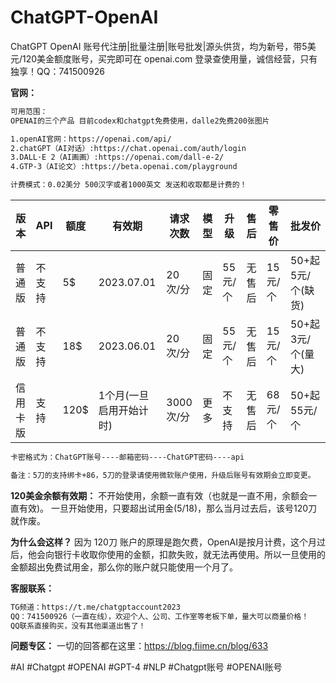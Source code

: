 # ChatGPT-OpenAI
ChatGPT OpenAI 账号代注册|批量注册|账号批发|源头供货，均为新号，带5美元/120美金额度账号，买完即可在 openai.com 登录查使用量，诚信经营，只有独享！QQ：741500926

**官网：**
```html
可用范围：
OPENAI的三个产品 目前codex和chatgpt免费使用，dalle2免费200张图片

1.openAI官网：https://openai.com/api/
2.chatGPT（AI对话）:https://chat.openai.com/auth/login
3.DALL·E 2（AI画画）:https://openai.com/dall-e-2/
4.GTP-3（AI论文）:https://beta.openai.com/playground

计费模式：0.02美分 500汉字或者1000英文 发送和收取都是计费的！
```
版本 | API | 额度 | 有效期 | 请求次数 | 模型 | 升级 | 售后 | 零售价 | 批发价 
--- | --- | --- | --- | --- | --- | --- | --- | --- | --- 
普通版 | 不支持 | 5$ | 2023.07.01 | 20次/分 | 固定 | 55元/个 | 无售后 | 15元/个 | 50+起 5元/个(缺货) 
普通版 | 不支持 | 18$ | 2023.06.01 | 20次/分 | 固定 | 55元/个 | 无售后 | 15元/个 | 50+起 3元/个(量大)
信用卡版 | 支持 | 120$ | 1个月(一旦启用开始计时) | 3000次/分 | 更多 | 不支持 | 无售后 | 68元/个 | 50+起 55元/个 

```html
卡密格式为：ChatGPT账号----邮箱密码----ChatGPT密码----api

备注：5刀的支持绑卡+86，5刀的登录请使用微软账户使用，升级后账号有效期会立即变更。
```
**120美金余额有效期：**
不开始使用，余额一直有效（也就是一直不用，余额会一直有效)。
一旦开始使用，只要超出试用金(5$/18$)，那么当月过去后，该号120刀就作废。

**为什么会这样？**
因为 120刀 账户的原理是跑欠费，OpenAI是按月计费，这个月过后，他会向银行卡收取你使用的金额，扣款失败，就无法再使用。所以一旦使用的金额超出免费试用金，那么你的账户就只能使用一个月了。

**客服联系：**
```html
TG频道：https://t.me/chatgptaccount2023
QQ：741500926（一直在线），欢迎个人、公司、工作室等老板下单，量大可以商量价格！
QQ联系直接购买，没有其他渠道出售了！

```
**问题专区：**
一切的回答都在这里：https://blog.fiime.cn/blog/633

#AI #Chatgpt #OPENAI #GPT-4 #NLP #Chatgpt账号 #OPENAI账号
